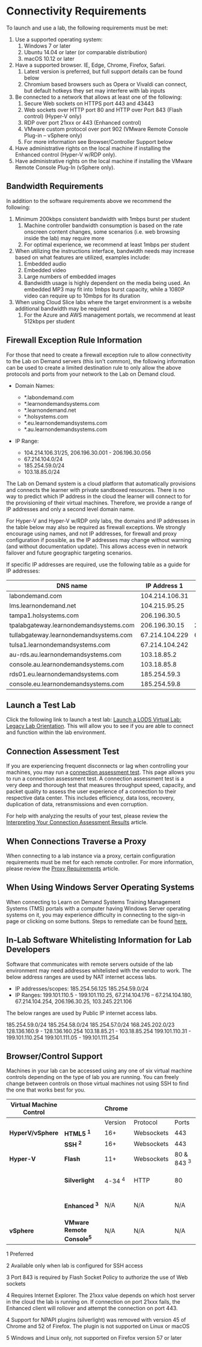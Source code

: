 # Connectivity Requirements

To launch and use a lab, the following requirements must be met:

1. Use a supported operating system:
    1. Windows 7 or later
    2. Ubuntu 14.04 or later (or comparable distribution)
    3. macOS 10.12 or later
2. Have a supported browser. IE, Edge, Chrome, Firefox, Safari.
    1. Latest version is preferred, but full support details can be found below
    2. Chromium based browsers such as Opera or Vivaldi can connect, but default hotkeys they set may interfere with lab inputs
3. Be connected to a network that allows at least one of the following:
    1. Secure Web sockets on HTTPS port 443 and 43443
    2. Web sockets over HTTP port 80 and HTTP over Port 843 (Flash control) (Hyper-V only)
    3. RDP over port 21xxx or 443 (Enhanced control)
    4. VMware custom protocol over port 902 (VMware Remote Console Plug-in – vSphere only)
    5. For more information see Browser/Controller Support below
4. Have administrative rights on the local machine if installing the Enhanced control (Hyper-V w/RDP only).
5. Have administrative rights on the local machine if installing the VMware Remote Console Plug-In (vSphere only).

## Bandwidth Requirements

In addition to the software requirements above we recommend the following:

1. Minimum 200kbps consistent bandwidth with 1mbps burst per student  
    1. Machine controller bandwidth consumption is based on the rate onscreen content changes, some scenarios (i.e. web browsing inside the lab) may require more
    1. For optimal experience, we recommend at least 1mbps per student
1. When utilizing the instructions interface, bandwidth needs may increase based on what features are utilized, examples include:
    1. Embedded audio
    1. Embedded video
    1. Large numbers of embedded images
    1. Bandwidth usage is highly dependent on the media being used. An embedded MP3 may fit into 1mbps burst capacity, while a 1080P video can require up to 10mbps for its duration
1. When using Cloud Slice labs where the target environment is a website additional bandwidth may be required
    1. For the Azure and AWS management portals, we recommend at least 512kbps per student

## Firewall Exception Rule Information

For those that need to create a firewall exception rule to allow connectivity to the Lab on Demand servers (this isn&#39;t common), the following information can be used to create a limited destination rule to only allow the above protocols and ports from your network to the Lab on Demand cloud.

- Domain Names:
  - *.labondemand.com
  - *.learnondemandsystems.com
  - *.learnondemand.net
  - *.holsystems.com
  - *.eu.learnondemandsystems.com
  - *.au.learnondemandsystems.com

- IP Range:
  - 104.214.106.31/25, 206.196.30.001 - 206.196.30.056
  - 67.214.104.0/24
  - 185.254.59.0/24
  - 103.18.85.0/24


The Lab on Demand system is a cloud platform that automatically provisions and connects the learner with private sandboxed resources. There is no way to predict which IP address in the cloud the learner will connect to for the provisioning of their virtual machines. Therefore, we provide a range of IP addresses and only a second level domain name.

For Hyper-V and Hyper-V w/RDP only labs, the domains and IP addresses in the table below may also be required as firewall exceptions. We strongly encourage using names, and not IP addresses, for firewall and proxy configuration if possible, as the IP addresses may change without warning (and without documentation update). This allows access even in network failover and future geographic targeting scenarios.

If specific IP addresses are required, use the following table as a guide for IP addresses:

| **DNS name** | **IP Address 1** | **IP Address 2** |
| --- | --- | --- |
| labondemand.com | 104.214.106.31 |   |
| lms.learnondemand.net | 104.215.95.25 |   |
| tampa1.holsystems.com | 206.196.30.5 |   |
| tpalabgateway.learnondemandsystems.com | 206.196.30.15 | 206.196.30.24 |
| tullabgateway.learnondemandsystems.com | 67.214.104.229 | 67.214.104.228 |
| tulsa1.learnondemandsystems.com | 67.214.104.242 |   |
| au-rds.au.learnondemandsystems.com | 103.18.85.2 |   |
| console.au.learnondemandsystems.com | 103.18.85.8 |   |
| rds01.eu.learnondemandsystems.com | 185.254.59.3 |   |
| console.eu.learnondemandsystems.com | 185.254.59.8 |   |

## Launch a Test Lab

Click the following link to launch a test lab: [Launch a LODS Virtual Lab: Legacy Lab Orientation](https://labondemand.com/Launch/122B02AA). This will allow you to see if you are able to connect and function within the lab environment.

## Connection Assessment Test

If you are experiencing frequent disconnects or lag when controlling your machines, you may run a [connection assessment test](http://www.learnondemandsystems.com/cat/). This page allows you to run a connection assessment test. A connection assessment test is a very deep and thorough test that measures throughput speed, capacity, and packet quality to assess the user experience of a connection to their respective data center. This includes efficiency, data loss, recovery, duplication of data, retransmissions and even corruption.

For help with analyzing the results of your test, please review the [Interpreting Your Connection Assessment Results](connection-results.md) article.

## When Connections Traverse a Proxy

When connecting to a lab instance via a proxy, certain configuration requirements must be met for each remote controller. For more information, please review the [Proxy Requirements](proxy-requires.md) article.

## When Using Windows Server Operating Systems

When connecting to Learn on Demand Systems Training Management Systems (TMS) portals with a computer having Windows Server operating systems on it, you may experience difficulty in connecting to the sign-in page or clicking on some buttons. Steps to remediate can be found [here.](/end-user-student-faqs/class-self-paced/important-note-when-using-windows-server-operating-systems.md)

## In-Lab Software Whitelisting Information for Lab Developers

Software that communicates with remote servers outside of the lab environment may need addresses whitelisted with the vendor to work. The below address ranges are used by NAT internet access labs.

- IP addresses/scopes: 185.254.56.125 185.254.59.0/24
- IP Ranges: 199.101.110.5 - 199.101.110.25, 67.214.104.176 – 67.214.104.180, 67.214.104.254, 206.196.30.25, 103.245.221.106

The below ranges are used by Public IP internet access labs.

185.254.59.0/24 185.254.58.0/24 185.254.57.0/24 168.245.202.0/23 128.136.160.9 - 128.136.160.254 103.18.85.21 - 103.18.85.254 199.101.110.31 - 199.101.110.254 199.101.111.05 - 199.101.111.254

## Browser/Control Support

Machines in your lab can be accessed using any one of six virtual machine controls depending on the type of lab you are running. You can freely change between controls on those virtual machines not using SSH to find the one that works best for you.

| Virtual Machine Control           |             | Chrome  |                |            | Firefox |                   |               | Internet Explorer |                |               | Microsoft Edge |                |
|-----------------------------------|-------------|---------|----------------|------------|---------|-------------------|---------------|-------------------|----------------|---------------|----------------|----------------|
|                                   |             | Version | Protocol       | Ports      | Version | Protocol          | Ports         | Version           | Protocol       | Ports         | Version        | Protocol       |
| **HyperV/vSphere** | **HTML5 <sup>1</sup>**     | 16+     | Websockets     | 443        | 11+     | Websockets        | 443           | 10+               | Websockets     | 443           | 1+             | Websockets     |
|                   | **SSH <sup>2</sup>**     | 16+     | Websockets     | 443        | 11+     | Websockets        | 443           | 10+               | Websockets     | 443           | 1+             | Websockets     |
| **Hyper-V**        | **Flash**       | 11+     | Websockets     | 80 & 843 <sup>3</sup> | 11+     | Websockets        | 80 & 843 <sup>4</sup>    | 11+               | Websockets     | 80 & 843 <sup>2</sup>    | 11+            | Websockets     |
|                                   | **Silverlight** | 4-34 <sup>4<sup>     | HTTP           | 80         | 4-52 <sup>4<sup>      | HTTP (RDP), HTTPS | 80 (RDP), 443 | 4+                | HTTP           | 80 (RDP), 443 | N/A            | N/A            |
|                                   | **Enhanced <sup>3</sup>**  | N/A     | N/A            | N/A        | N/A     | N/A               | N/A           | 8+                | VMRDP          | 21xxx or 443  | N/A            | N/A            |
| **vSphere** | **VMware Remote Console<sup>5</sup>** | N/A     | N/A            | N/A        | 11-56     | Custom            | 902           | 8+                | Custom         | 902           | N/A            | N/A            |


1 Preferred

2 Available only when lab is configured for SSH access

3 Port 843 is required by Flash Socket Policy to authorize the use of Web sockets

4 Requires Internet Explorer. The 21xxx value depends on which host server in the cloud the lab is running on. If connection on port 21xxx fails, the Enhanced client will rollover and attempt the connection on port 443.

4 Support for NPAPI plugins (silverlight) was removed with version 45 of Chrome and 52 of Firefox. The plugin is not supported on Linux or macOS

5 Windows and Linux only, not supported on Firefox version 57 or later

